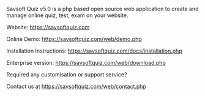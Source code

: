 
Savsoft Quiz v5.0 is a php based open source web application to create and manage online quiz, test, exam on your website.

Website: https://savsoftquiz.com

Online Demo: https://savsoftquiz.com/web/demo.php

Installation Instructions: https://savsoftquiz.com/docs/installation.php

Enterprise version: https://savsoftquiz.com/web/download.php


Required any customisation or support service?

Contact us at https://savsoftquiz.com/web/contact.php
 